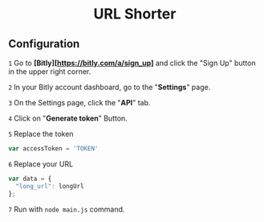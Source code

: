 <h1 align="center">URL Shorter</h1>

## Configuration
`1` Go to **[Bitly][https://bitly.com/a/sign_up]** and click the "Sign Up" button in the upper right corner.

`2` In your Bitly account dashboard, go to the "**Settings**" page.

`3` On the Settings page, click the "**API**" tab.

`4` Click on "**Generate token**" Button.

`5` Replace the token

```js
var accessToken = 'TOKEN'
```

`6` Replace your URL
```js
var data = {
  "long_url": longUrl
};
```

`7` Run with `node main.js` command.
